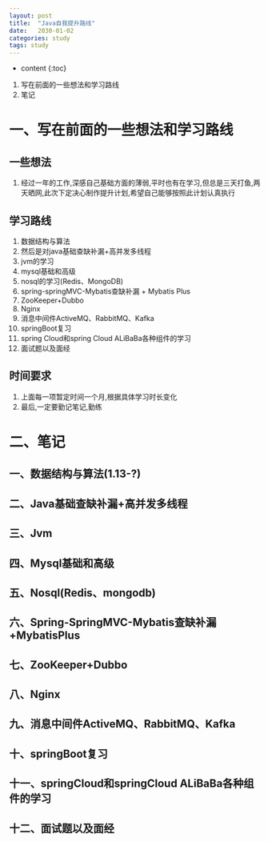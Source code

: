 ```yaml
---
layout: post
title:  "Java自我提升路线"
date:   2030-01-02
categories: study
tags: study
---
```


* content
{:toc}

1. 写在前面的一些想法和学习路线
2. 笔记




# 一、写在前面的一些想法和学习路线

## 一些想法
1. 经过一年的工作,深感自己基础方面的薄弱,平时也有在学习,但总是三天打鱼,两天晒网,此次下定决心制作提升计划,希望自己能够按照此计划认真执行

## 学习路线
1. 数据结构与算法
2. 然后是对java基础查缺补漏+高并发多线程
3. jvm的学习
4. mysql基础和高级
5. nosql的学习(Redis、MongoDB)
6. spring-springMVC-Mybatis查缺补漏 + Mybatis Plus
7. ZooKeeper+Dubbo
8. Nginx
9. 消息中间件ActiveMQ、RabbitMQ、Kafka
10. springBoot复习
11. spring Cloud和spring Cloud ALiBaBa各种组件的学习
12. 面试题以及面经

## 时间要求
1. 上面每一项暂定时间一个月,根据具体学习时长变化
2. 最后,一定要勤记笔记,勤练

# 二、笔记

## 一、数据结构与算法(1.13-?)
## 二、Java基础查缺补漏+高并发多线程
## 三、Jvm
## 四、Mysql基础和高级
## 五、Nosql(Redis、mongodb)
## 六、Spring-SpringMVC-Mybatis查缺补漏+MybatisPlus
## 七、ZooKeeper+Dubbo
## 八、Nginx
## 九、消息中间件ActiveMQ、RabbitMQ、Kafka
## 十、springBoot复习
## 十一、springCloud和springCloud ALiBaBa各种组件的学习
## 十二、面试题以及面经
